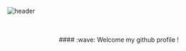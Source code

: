 
![header](https://capsule-render.vercel.app/api?type=rounded&text=inha)

                                                                                                                                  
  <div align="center"> 
 <br/>
 <br/>
####  :wave: Welcome my github profile !
</div>
